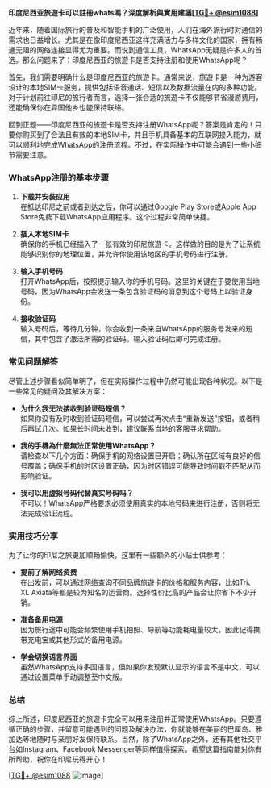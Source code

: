 **印度尼西亚旅遊卡可以註冊whats嗎？深度解析與實用建議[[TG💪+ @esim1088](https://t.me/s/esim1088)]**

近年来，随着国际旅行的普及和智能手机的广泛使用，人们在海外旅行时对通信的需求也日益增长。尤其是在像印度尼西亚这样充满活力与多样文化的国家，拥有畅通无阻的网络连接显得尤为重要。而说到通信工具，WhatsApp无疑是许多人的首选。那么问题来了：印度尼西亚的旅遊卡是否支持注册和使用WhatsApp呢？

首先，我们需要明确什么是印度尼西亚的旅遊卡。通常来说，旅遊卡是一种为游客设计的本地SIM卡服务，提供包括语音通话、短信以及数据流量在内的多种功能。对于计划前往印尼的旅行者而言，选择一张合适的旅遊卡不仅能够节省漫游费用，还能确保你在异国他乡也能保持联络。

回到正题——印度尼西亚的旅遊卡是否支持注册WhatsApp呢？答案是肯定的！只要你购买到了合法且有效的本地SIM卡，并且手机具备基本的互联网接入能力，就可以顺利地完成WhatsApp的注册流程。不过，在实际操作中可能会遇到一些小细节需要注意。

### WhatsApp注册的基本步骤

1. **下载并安装应用**  
   在抵达印尼之前或者到达之后，你可以通过Google Play Store或Apple App Store免费下载WhatsApp应用程序。这个过程非常简单快捷。

2. **插入本地SIM卡**  
   确保你的手机已经插入了一张有效的印尼旅遊卡。这样做的目的是为了让系统能够识别你的地理位置，并允许你使用该地区的手机号码进行注册。

3. **输入手机号码**  
   打开WhatsApp后，按照提示输入你的手机号码。这里的关键在于要使用当地号码，因为WhatsApp会发送一条包含验证码的消息到这个号码上以验证身份。

4. **接收验证码**  
   输入号码后，等待几分钟，你会收到一条来自WhatsApp的服务号发来的短信，其中包含了激活所需的验证码。输入验证码后即可完成注册。

### 常见问题解答

尽管上述步骤看似简单明了，但在实际操作过程中仍然可能出现各种状况。以下是一些常见的疑问及其解决方案：

- **为什么我无法接收到验证码短信？**  
  如果你没有及时收到验证码短信，可以尝试再次点击“重新发送”按钮，或者稍后再试几次。如果长时间未收到，建议联系当地的客服寻求帮助。

- **我的手機為什麼無法正常使用WhatsApp？**  
  请检查以下几个方面：确保手机的网络设置已开启；确认所在区域有良好的信号覆盖；确保手机的时区设置正确，因为时区错误可能导致时间戳不匹配从而影响验证。

- **我可以用虚拟号码代替真实号码吗？**  
  不可以！WhatsApp严格要求必须使用真实的本地号码来进行注册，否则将无法完成验证流程。

### 实用技巧分享

为了让你的印尼之旅更加顺畅愉快，这里有一些额外的小贴士供参考：

- **提前了解网络资费**  
  在出发前，可以通过网络查询不同品牌旅遊卡的价格和服务内容，比如Tri、XL Axiata等都是较为知名的运营商。选择性价比高的产品会让你省下不少开销。

- **准备备用电源**  
  因为旅行途中可能会频繁使用手机拍照、导航等功能耗电量较大，因此记得携带充电宝或其他形式的备用电源。

- **学会切换语言界面**  
  虽然WhatsApp支持多国语言，但如果你发现默认显示的语言不是中文，可以通过设置菜单手动调整至中文版。

### 总结

综上所述，印度尼西亚的旅遊卡完全可以用来注册并正常使用WhatsApp。只要遵循正确的步骤，并留意可能遇到的问题及解决办法，你就能够在美丽的巴厘岛、雅加达等地随时与亲朋好友保持联系。当然，除了WhatsApp之外，还有其他社交平台如Instagram、Facebook Messenger等同样值得探索。希望这篇指南能对你有所帮助，祝你在印尼玩得开心！

[[TG💪+ @esim1088](https://t.me/s/esim1088) ![Image](https://i.postimg.cc/4NQfJmqS/Snipaste-2025-05-13-00-14-12.png)]